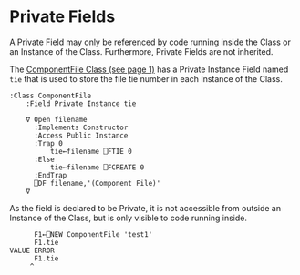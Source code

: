 # Private Fields

A Private Field may only be referenced by code running inside the Class or an Instance of the Class. Furthermore, Private Fields are not inherited.

The [ComponentFile Class ](../properties/component-file-class-example.md)[(see page 1)](../properties/component-file-class-example.md) has a Private Instance Field named `tie` that is used to store the file tie number in each Instance of the Class.
```apl
:Class ComponentFile
    :Field Private Instance tie    
    
    ∇ Open filename
      :Implements Constructor
      :Access Public Instance
      :Trap 0
          tie←filename ⎕FTIE 0
      :Else
          tie←filename ⎕FCREATE 0
      :EndTrap
      ⎕DF filename,'(Component File)'
    ∇
```

As the field is declared to be Private, it is not accessible from outside an Instance of the Class, but is only visible to code running inside.
```apl
      F1←⎕NEW ComponentFile 'test1'
      F1.tie
VALUE ERROR
      F1.tie
     ^
```
